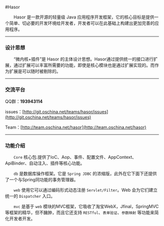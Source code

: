 #Hasor

&emsp;&emsp;Hasor 是一款开源的轻量级 Java 应用程序开发框架，它的核心目标是提供一个简单、切必要的开发环境给开发者，开发者可以在此基础上构建出更加完善的应用程序。

----------
### 设计思想

&emsp;&emsp;“微内核+插件”是 Hasor 的主体设计思想。Hasor通过提供统一的接口进行扩展，通过扩展可以丰富所需要的功能，即使是核心模块也是通过扩展实现的。而作为扩展是可以随时被剔除的。

----------
### 交流平台

QQ群：**193943114**

issues：[http://git.oschina.net/teams/hasor/issues](http://git.oschina.net/teams/hasor/issues)

Team：[http://team.oschina.net/hasor](http://team.oschina.net/hasor)

----------
### 功能介绍
&emsp;&emsp;`Core` 核心包.提供了IoC、Aop、事件、配置文件、AppContext、ApiBinder、自动注入、插件等核心功能。

&emsp;&emsp;`db` 是数据库操作框架。它是 `Spring JDBC` 的浓缩版，此外在它下面下还提供了一个与Spring同功能的事务管理器。

&emsp;&emsp;`web` 使用它可以通过编码形式动态注册 `Servlet/Filter`。Web 会为它们建立统一的 `Dispatcher` 入口。

&emsp;&emsp;`mvc` 是基于 `web` 模块的MVC框架，它吸收了淘宝WebX，Jfinal，SpringMVC等框架的精华，但不臃肿，而且它还支持 `RESTful`、`表单验证`、`参数映射` 等功能来简化开发者开发。